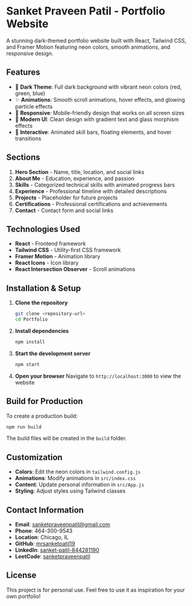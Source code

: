 # Sanket Praveen Patil - Portfolio Website

A stunning dark-themed portfolio website built with React, Tailwind CSS, and Framer Motion featuring neon colors, smooth animations, and responsive design.

## Features

- 🌙 **Dark Theme**: Full dark background with vibrant neon colors (red, green, blue)
- ✨ **Animations**: Smooth scroll animations, hover effects, and glowing particle effects
- 📱 **Responsive**: Mobile-friendly design that works on all screen sizes
- 🎨 **Modern UI**: Clean design with gradient text and glass morphism effects
- 🔧 **Interactive**: Animated skill bars, floating elements, and hover transitions

## Sections

1. **Hero Section** - Name, title, location, and social links
2. **About Me** - Education, experience, and passion
3. **Skills** - Categorized technical skills with animated progress bars
4. **Experience** - Professional timeline with detailed descriptions
5. **Projects** - Placeholder for future projects
6. **Certifications** - Professional certifications and achievements
7. **Contact** - Contact form and social links

## Technologies Used

- **React** - Frontend framework
- **Tailwind CSS** - Utility-first CSS framework
- **Framer Motion** - Animation library
- **React Icons** - Icon library
- **React Intersection Observer** - Scroll animations

## Installation & Setup

1. **Clone the repository**
   ```bash
   git clone <repository-url>
   cd Portfolio
   ```

2. **Install dependencies**
   ```bash
   npm install
   ```

3. **Start the development server**
   ```bash
   npm start
   ```

4. **Open your browser**
   Navigate to `http://localhost:3000` to view the website

## Build for Production

To create a production build:

```bash
npm run build
```

The build files will be created in the `build` folder.

## Customization

- **Colors**: Edit the neon colors in `tailwind.config.js`
- **Animations**: Modify animations in `src/index.css`
- **Content**: Update personal information in `src/App.js`
- **Styling**: Adjust styles using Tailwind classes

## Contact Information

- **Email**: sanketpraveenpatil@gmail.com
- **Phone**: 464-300-9543
- **Location**: Chicago, IL
- **GitHub**: [mrsanketpatil19](https://github.com/mrsanketpatil19)
- **LinkedIn**: [sanket-patil-844281190](https://www.linkedin.com/in/sanket-patil-844281190/)
- **LeetCode**: [sanketpraveenpatil](https://leetcode.com/u/sanketpraveenpatil/)

## License

This project is for personal use. Feel free to use it as inspiration for your own portfolio! 
